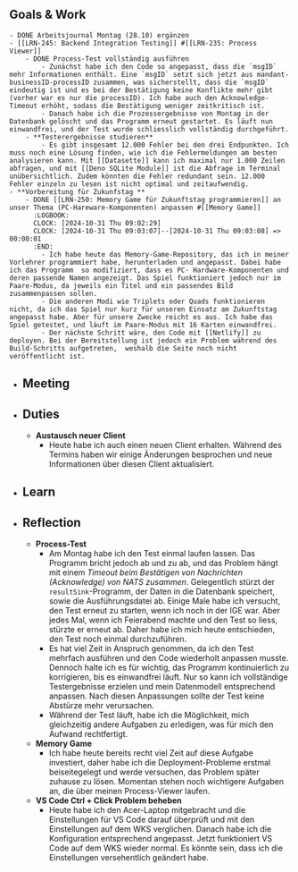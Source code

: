 ## Goals & Work
	- DONE Arbeitsjournal Montag (28.10) ergänzen
	- [[LRN-245: Backend Integration Testing]] #[[LRN-235: Process Viewer]]
		- DONE Process-Test vollständig ausführen
			- Zunächst habe ich den Code so angepasst, dass die `msgID` mehr Informationen enthält. Eine `msgID` setzt sich jetzt aus mandant-businessID-processID zusammen, was sicherstellt, dass die `msgID` eindeutig ist und es bei der Bestätigung keine Konflikte mehr gibt (vorher war es nur die processID). Ich habe auch den Acknowledge-Timeout erhöht, sodass die Bestätigung weniger zeitkritisch ist.
			- Danach habe ich die Prozessergebnisse von Montag in der Datenbank gelöscht und das Programm erneut gestartet. Es läuft nun einwandfrei, und der Test wurde schliesslich vollständig durchgeführt.
		- **Testerergebnisse studieren**
			- Es gibt insgesamt 12.000 Fehler bei den drei Endpunkten. Ich muss noch eine Lösung finden, wie ich die Fehlermeldungen am besten analysieren kann. Mit [[Datasette]] kann ich maximal nur 1.000 Zeilen abfragen, und mit [[Deno SQLite Module]] ist die Abfrage im Terminal unübersichtlich. Zudem könnten die Fehler redundant sein. 12.000 Fehler einzeln zu lesen ist nicht optimal und zeitaufwendig.
	- **Vorbereitung für Zukunfstag **
		- DONE [[LRN-250: Memory Game für Zukunftstag programmieren]] an unser Thema (PC-Hareware-Komponenten) anpassen #[[Memory Game]]
		  :LOGBOOK:
		  CLOCK: [2024-10-31 Thu 09:02:29]
		  CLOCK: [2024-10-31 Thu 09:03:07]--[2024-10-31 Thu 09:03:08] =>  00:00:01
		  :END:
			- Ich habe heute das Memory-Game-Repository, das ich in meiner Vorlehrer programmiert habe, herunterladen und angepasst. Dabei habe ich das Programm  so modifiziert, dass es PC- Hardware-Komponenten und deren passende Namen angezeigt. Das Spiel funktioniert jedoch nur im Paare-Modus, da jeweils ein Titel und ein passendes Bild zusammenpassen sollen.
			- Die anderen Modi wie Triplets oder Quads funktionieren nicht, da ich das Spiel nur kurz für unseren Einsatz am Zukunftstag angepasst habe. Aber für unsere Zwecke reicht es aus. Ich habe das Spiel getestet, und läuft im Paare-Modus mit 16 Karten einwandfrei.
			- Der nächste Schritt wäre, den Code mit [[Netlify]] zu deployen. Bei der Bereitstellung ist jedoch ein Problem während des Build-Schritts aufgetreten,  weshalb die Seite noch nicht veröffentlicht ist.
- ## Meeting
- ## Duties
	- **Austausch neuer Client**
		- Heute habe ich auch einen neuen Client erhalten. Während des Termins haben wir einige Änderungen besprochen und neue Informationen über diesen Client aktualisiert.
- ## Learn
- ## Reflection
	- **Process-Test**
		- Am Montag habe ich den Test einmal laufen lassen. Das Programm bricht jedoch ab und zu ab, und das Problem hängt mit einem *Timeout beim Bestätigen von Nachrichten (Acknowledge) von NATS zusammen*. Gelegentlich stürzt der `resultSink`-Programm, der Daten in die Datenbank speichert, sowie die Ausführungsdatei ab. Einige Male habe ich versucht, den Test erneut zu starten, wenn ich noch in der IGE war. Aber jedes Mal, wenn ich Feierabend machte und den Test so liess, stürzte er erneut ab. Daher habe ich mich heute entschieden, den Test noch einmal durchzuführen.
		- Es hat viel Zeit in Anspruch genommen, da ich den Test mehrfach ausführen und den Code wiederholt anpassen musste. Dennoch halte ich es für wichtig, das Programm kontinuierlich zu korrigieren, bis es einwandfrei läuft. Nur so kann ich vollständige Testergebnisse erzielen und mein Datenmodell entsprechend anpassen. Nach diesen Anpassungen sollte der Test keine Abstürze mehr verursachen.
		- Während der Test läuft, habe ich die Möglichkeit, mich gleichzeitig andere Aufgaben zu erledigen, was für mich den Aufwand rechtfertigt.
	- **Memory Game**
		- Ich habe heute bereits recht viel Zeit auf diese Aufgabe investiert, daher habe ich die Deployment-Probleme erstmal beiseitegelegt und werde versuchen, das Problem später zuhause zu lösen. Momentan stehen noch wichtigere Aufgaben an, die über meinen Process-Viewer laufen.
	- **VS Code Ctrl + Click Problem beheben**
		- Heute habe ich den Acer-Laptop mitgebracht und die Einstellungen für VS Code darauf überprüft und mit den Einstellungen auf dem WKS verglichen. Danach habe ich die Konfiguration entsprechend angepasst. Jetzt funktioniert VS Code auf dem WKS wieder normal. Es könnte sein, dass ich die Einstellungen versehentlich geändert habe.